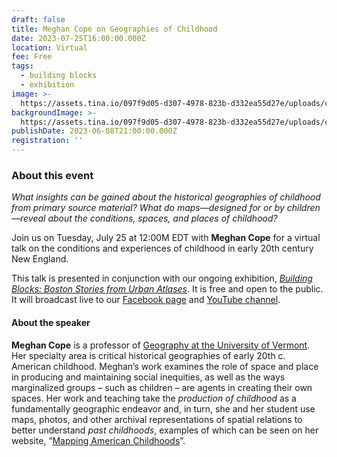 ```yaml
---
draft: false
title: Meghan Cope on Geographies of Childhood
date: 2023-07-25T16:00:00.000Z
location: Virtual
fee: Free
tags:
  - building blocks
  - exhibition
image: >-
  https://assets.tina.io/097f9d05-d307-4978-823b-d332ea55d27e/uploads/cropped-playground.jpeg
backgroundImage: >-
  https://assets.tina.io/097f9d05-d307-4978-823b-d332ea55d27e/uploads/cropped-playground.jpeg
publishDate: 2023-06-08T21:00:00.000Z
registration: ''
---
```


### About this event

*What insights can be gained about the historical geographies of childhood from primary source material? What do maps—designed for or by children—reveal about the conditions, spaces, and places of childhood?*

Join us on Tuesday, July 25 at 12:00M EDT with **Meghan Cope** for a virtual talk on the conditions and experiences of childhood in early 20th century New England.

This talk is presented in conjunction with our ongoing exhibition, *[Building Blocks: Boston Stories from Urban Atlases](https://www.leventhalmap.org/digital-exhibitions/building-blocks/)*. It is free and open to the public. It will broadcast live to our [Facebook page](https://www.facebook.com/bplmaps) and [YouTube channel](https://www.youtube.com/@LeventhalMapEducationCenter).

#### About the speaker

**Meghan Cope** is a professor of [Geography at the University of Vermont](https://www.uvm.edu/cas/geography/profiles/meghan-cope). Her specialty area is critical historical geographies of early 20th c. American childhood. Meghan’s work examines the role of space and place in producing and maintaining social inequities, as well as the ways marginalized groups – such as children – are agents in creating their own spaces. Her work and teaching take the *production of childhood* as a fundamentally geographic endeavor and, in turn, she and her student use maps, photos, and other archival representations of spatial relations to better understand *past childhoods*, examples of which can be seen on her website, “[Mapping American Childhoods](https://blog.uvm.edu/mcope-childhoods/)”.

<div id="eventbrite-widget-container-653110349637"></div>

<script src="https://www.eventbrite.com/static/widgets/eb_widgets.js"></script>

<script type="text/javascript">
    var exampleCallback = function() {
        console.log('Order complete!');
    };

    window.EBWidgets.createWidget({
        // Required
        widgetType: 'checkout',
        eventId: '653110349637',
        iframeContainerId: 'eventbrite-widget-container-653110349637',

        // Optional
        iframeContainerHeight: 425,  // Widget height in pixels. Defaults to a minimum of 425px if not provided
        onOrderComplete: exampleCallback  // Method called when an order has successfully completed
    });
</script>
